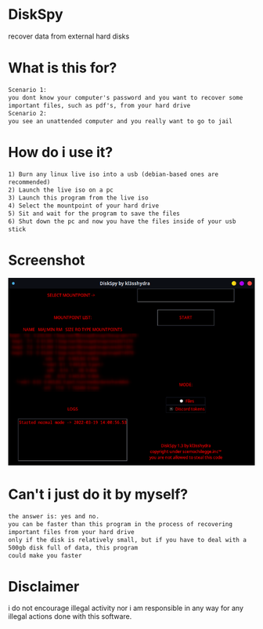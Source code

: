 # DiskSpy
recover data from external hard disks

# What is this for?
```
Scenario 1:
you dont know your computer's password and you want to recover some important files, such as pdf's, from your hard drive
Scenario 2:
you see an unattended computer and you really want to go to jail
```

# How do i use it?
```
1) Burn any linux live iso into a usb (debian-based ones are recommended)
2) Launch the live iso on a pc
3) Launch this program from the live iso
4) Select the mountpoint of your hard drive
5) Sit and wait for the program to save the files
6) Shut down the pc and now you have the files inside of your usb stick
```

# Screenshot
![alt text](https://github.com/kl3sshydra/diskSpy/raw/main/screenshot.png)

# Can't i just do it by myself?
```
the answer is: yes and no.
you can be faster than this program in the process of recovering important files from your hard drive
only if the disk is relatively small, but if you have to deal with a 500gb disk full of data, this program
could make you faster
```

# Disclaimer
i do not encourage illegal activity nor i am responsible in any way for any illegal actions done with this software.<br>

<meta name="google-site-verification" content="googlefc7528aa4c4364d9.html">

